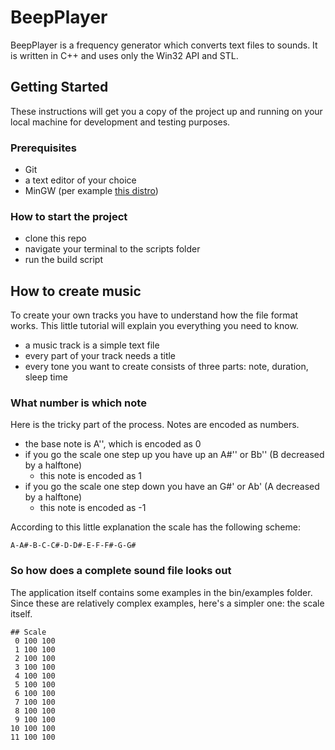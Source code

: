 # BeepPlayer

BeepPlayer is a frequency generator which converts text files to sounds.
It is written in C++ and uses only the Win32 API and STL.

## Getting Started

These instructions will get you a copy of the project up and running on your 
local machine for development and testing purposes.

### Prerequisites
* Git
* a text editor of your choice
* MinGW (per example [this distro](https://nuwen.net/mingw.html))

### How to start the project
* clone this repo
* navigate your terminal to the scripts folder
* run the build script

## How to create music

To create your own tracks you have to understand how the file format works.
This little tutorial will explain you everything you need to know.

* a music track is a simple text file
* every part of your track needs a title
* every tone you want to create consists of three parts: 
note, duration, sleep time

### What number is which note

Here is the tricky part of the process. Notes are encoded as numbers.

* the base note is A'', which is encoded as 0
* if you go the scale one step up you have up  an A#'' or Bb'' 
(B decreased by a halftone)
    - this note is encoded as 1
* if you go the scale one step down you have an G#' or Ab' 
(A decreased by a halftone)
    - this note is encoded as -1

According to this little explanation the scale has the following scheme:

    A-A#-B-C-C#-D-D#-E-F-F#-G-G#

### So how does a complete sound file looks out

The application itself contains some examples in the bin/examples folder.
Since these are relatively complex examples, here's a simpler one: 
the scale itself.

    ## Scale
     0 100 100
     1 100 100
     2 100 100
     3 100 100
     4 100 100
     5 100 100
     6 100 100
     7 100 100
     8 100 100
     9 100 100
    10 100 100
    11 100 100

